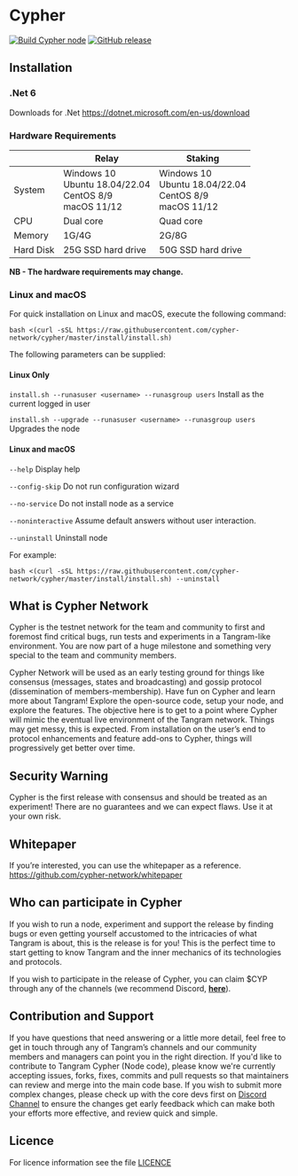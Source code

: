 Cypher
===========

[![Build Cypher node](https://github.com/cypher-network/cypher/workflows/build%20cypher%20node/badge.svg)](https://github.com/cypher-network/cypher/commits/master/)
[![GitHub release](https://img.shields.io/github/release/cypher-network/cypher.svg)](https://GitHub.com/cypher-network/cypher/releases/)

## Installation

### .Net 6

Downloads for .Net
https://dotnet.microsoft.com/en-us/download

### Hardware Requirements

|                 | Relay                                                            | Staking                                                          |
|-----------------|------------------------------------------------------------------|------------------------------------------------------------------|
| System          | Windows 10<br/>Ubuntu 18.04/22.04<br/>CentOS 8/9<br/>macOS 11/12 | Windows 10<br/>Ubuntu 18.04/22.04<br/>CentOS 8/9<br/>macOS 11/12 |
| CPU             | Dual core                                                        | Quad core                                                        |
| Memory          | 1G/4G                                                            | 2G/8G                                                            |
| Hard Disk       | 25G SSD hard drive                                               | 50G SSD hard drive                                               | 

**NB - The hardware requirements may change.**

### Linux and macOS

For quick installation on Linux and macOS, execute the following command:

```shell
bash <(curl -sSL https://raw.githubusercontent.com/cypher-network/cypher/master/install/install.sh)
```

The following parameters can be supplied:

#### Linux Only

`install.sh --runasuser <username> --runasgroup users`
Install as the current logged in user

`install.sh --upgrade --runasuser <username> --runasgroup users` Upgrades the node

#### Linux and macOS

`--help`
Display help
  
`--config-skip`
Do not run configuration wizard

`--no-service`
Do not install node as a service

`--noninteractive`
Assume default answers without user interaction.

`--uninstall`
Uninstall node

For example:

```shell
bash <(curl -sSL https://raw.githubusercontent.com/cypher-network/cypher/master/install/install.sh) --uninstall
```

## What is Cypher Network
Cypher is the testnet network for the team and community to first and foremost find critical bugs, run tests and experiments in a Tangram-like environment. You are now part of a huge milestone and something very special to the team and community members.

Cypher Network will be used as an early testing ground for things like consensus (messages, states and broadcasting) and gossip protocol (dissemination of members-membership).  Have fun on Cypher and learn more about Tangram! Explore the open-source code, setup your node, and explore the features. The objective here is to get to a point where Cypher will mimic the eventual live environment of the Tangram network. Things may get messy, this is expected. From installation on the user’s end to protocol enhancements and feature add-ons to Cypher, things will progressively get better over time.

## Security Warning
Cypher is the first release with consensus and should be treated as an experiment! There are no guarantees and we can expect flaws. Use it at your own risk.

## Whitepaper
If you’re interested, you can use the whitepaper as a reference.
https://github.com/cypher-network/whitepaper

## Who can participate in Cypher
If you wish to run a node, experiment and support the release by finding bugs or even getting yourself accustomed to the intricacies of what Tangram is about, this is the release is for you! This is the perfect time to start getting to know Tangram and the inner mechanics of its technologies and protocols.

If you wish to participate in the release of Cypher, you can claim $CYP through any of the channels (we recommend Discord, [**here**](https://discord.gg/6DT3yFhXCB)).

## Contribution and Support
If you have questions that need answering or a little more detail, feel free to get in touch through any of Tangram’s channels and our community members and managers can point you in the right direction.
If you'd like to contribute to Tangram Cypher (Node code), please know we're currently accepting issues, forks, fixes, commits and pull requests so that maintainers can review and merge into the main code base. If you wish to submit more complex changes, please check up with the core devs first on [Discord Channel](https://discord.gg/6DT3yFhXCB) to ensure the changes get early feedback which can make both your efforts more effective, and review quick and simple.

Licence
-------
For licence information see the file [LICENCE](LICENSE)
